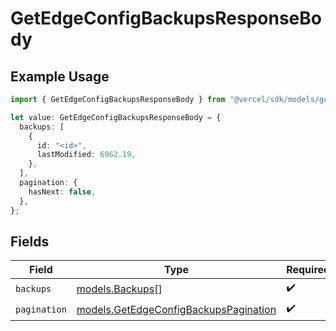 # GetEdgeConfigBackupsResponseBody

## Example Usage

```typescript
import { GetEdgeConfigBackupsResponseBody } from "@vercel/sdk/models/getedgeconfigbackupsop.js";

let value: GetEdgeConfigBackupsResponseBody = {
  backups: [
    {
      id: "<id>",
      lastModified: 6962.19,
    },
  ],
  pagination: {
    hasNext: false,
  },
};
```

## Fields

| Field                                                                                | Type                                                                                 | Required                                                                             | Description                                                                          |
| ------------------------------------------------------------------------------------ | ------------------------------------------------------------------------------------ | ------------------------------------------------------------------------------------ | ------------------------------------------------------------------------------------ |
| `backups`                                                                            | [models.Backups](../models/backups.md)[]                                             | :heavy_check_mark:                                                                   | N/A                                                                                  |
| `pagination`                                                                         | [models.GetEdgeConfigBackupsPagination](../models/getedgeconfigbackupspagination.md) | :heavy_check_mark:                                                                   | N/A                                                                                  |